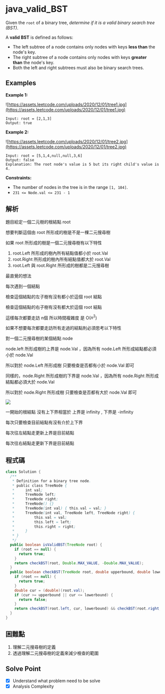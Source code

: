 # java_valid_BST

Given the `root` of a binary tree, *determine if it is a valid binary search tree (BST)*.

A **valid BST** is defined as follows:

- The left subtree of a node contains only nodes with keys **less than** the node's key.
- The right subtree of a node contains only nodes with keys **greater than** the node's key.
- Both the left and right subtrees must also be binary search trees.

## Examples

**Example 1:**

![https://assets.leetcode.com/uploads/2020/12/01/tree1.jpg](https://assets.leetcode.com/uploads/2020/12/01/tree1.jpg)

```
Input: root = [2,1,3]
Output: true

```

**Example 2:**

![https://assets.leetcode.com/uploads/2020/12/01/tree2.jpg](https://assets.leetcode.com/uploads/2020/12/01/tree2.jpg)

```
Input: root = [5,1,4,null,null,3,6]
Output: false
Explanation: The root node's value is 5 but its right child's value is 4.

```

**Constraints:**

- The number of nodes in the tree is in the range `[1, 104]`.
- `231 <= Node.val <= 231 - 1`

## 解析

題目給定一個二元樹的根結點 root

想要判斷這個由 root 所形成的樹是不是一棵二元搜尋樹

如果 root 所形成的樹是一個二元搜尋樹有以下特性

1. root.Left 所形成的樹內所有結點值都小於 root.Val
2. root.Right 所形成的樹內所有結點值都大於 root.Val
3. root.Left 與 root.Right 所形成的樹都是二元搜尋樹

最直覺的想法

每次遇到一個結點

檢查這個結點的左子樹有沒有都小於這個 root 結點

檢查這個結點的右子樹有沒有都大於這個 root 結點 

這樣每次都要走訪 n個 所以時間複雜度 是 O($n^2$)

如果不想要每次都要走訪所有走過的結點則必須思考以下特性

對一個二元搜尋樹的某個結點 node

node.left 所形成樹的上界是 node.Val ，因為所有 node.Left 所形成結點都必須小於 node.Val

所以對於 node.Left 所形成樹 只要檢查是否都有小於 node.Val 即可

同樣的，node.Right 所形成樹的下界是 node.Val ，因為所有 node.Right 所形成結點都必須大於 node.Val

所以對於 node.Right 所形成樹 只要檢查是否都有大於 node.Val 即可

![](https://i.imgur.com/gM2lJ9d.png)

一開始的根結點 沒有上下界相當於 上界是 infinity , 下界是 -infinity

每次只要檢查目前結點有沒有介於上下界

每次往左結點走更新上界是目前結點

每次往右結點走更新下界是目前結點

## 程式碼

```java
class Solution {
  /**
   * Definition for a binary tree node.
   * public class TreeNode {
   *     int val;
   *     TreeNode left;
   *     TreeNode right;
   *     TreeNode() {}
   *     TreeNode(int val) { this.val = val; }
   *     TreeNode(int val, TreeNode left, TreeNode right) {
   *         this.val = val;
   *         this.left = left;
   *         this.right = right;
   *     }
   * }
   */
  public boolean isValidBST(TreeNode root) {
    if (root == null) {
      return true;
    }
    return checkBST(root, Double.MAX_VALUE, -Double.MAX_VALUE);
  }
  public boolean checkBST(TreeNode root, double upperbound, double lowerbound) {
    if (root == null) {
      return true;
    }
    double cur = (double)(root.val);
    if (cur >= upperbound || cur <= lowerbound) {
      return false;
    }
    return checkBST(root.left, cur, lowerbound) && checkBST(root.right, upperbound, cur);
  }
}
```

## 困難點

1. 理解二元搜尋樹的定義
2. 透過理解二元搜尋樹的定義來減少檢查的範圍

## Solve Point

- [x]  Understand what problem need to be solve
- [x]  Analysis Complexity